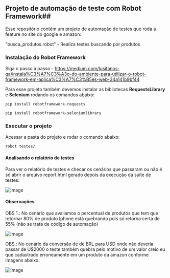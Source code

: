 ## Projeto de automação de teste com Robot Framework##

Esse repositório contém um projeto de automação de testes que roda a feature no site do google e amazon:

 "busca_produtos.robot" - Realiza testes buscando por produtos 

### Instalação do Robot Framework ###
Siga o passo a passo - https://medium.com/lusitanos-qa/instala%C3%A7%C3%A3o-do-ambiente-para-utilizar-o-robot-framework-em-aplica%C3%A7%C3%B5es-web-34a141b9bf44 

Para esse projeto também devemos instalar as bibliotecas **RequestsLibrary** e **Selenium** rodando os comandos abaixo:

```shell
pip install robotframework-requests

pip install robotframework-seleniumlibrary
```

### Executar o projeto ###

Acessar a pasta do projeto e rodar o comando abaixo:

```shell
robot testes/
```

#### Analisando o relatório de testes ####

Para ver o relatório de testes e checar os cenários que passaram ou não é só abrir o arquivo report.html gerado depois da execução da suíte de testes:

![image](https://github.com/thiagoalanjs/busca_iphone/assets/32438113/0c654a56-5f84-4073-9f3d-ab4aa1b07310)


#### Observações ####

OBS 1.: No cenário que avaliamos o percentual de produtos que tem que retornar 80% de produto Iphone está quebrando pois só retorna certa de 55% (não se trata de código de automação)

![image](https://github.com/thiagoalanjs/busca_iphone/assets/32438113/1d543f62-6107-4e8d-a87a-97455119a73e)


OBS.: No cenário da conversão de de BRL para USD onde não deveria passar de U$2000 o teste também quebra pelo motivo de um valor creio eu que cadastrado erroneamente em um produto da amazon conforme imagens abaixo:


![image](https://github.com/thiagoalanjs/desafio_avancado/assets/32438113/2ec75a7f-d519-4508-802e-bb550b41ccfa)


